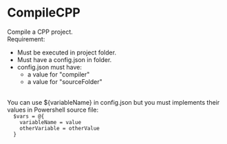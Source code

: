 # CompileCPP

Compile a CPP project. <br />
Requirement:
  - Must be executed in project folder.
  - Must have a config.json in folder.
  - config.json must have:
      - a value for "compiler"
      - a value for "sourceFolder"
<br />
You can use ${variableName} in config.json but you must implements their values in Powershell source file:
<code>
  $vars = @{
    variableName = value
    otherVariable = otherValue
  }
 </code>
